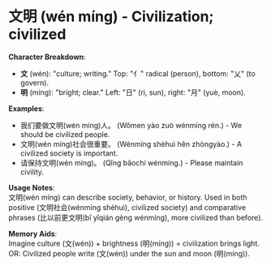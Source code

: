 # **文明 (wén míng) - Civilization; civilized**

**Character Breakdown**:  
- **文** (wén): "culture; writing." Top: "⺅" radical (person), bottom: "乂" (to govern).  
- **明** (míng): "bright; clear." Left: "日" (rì, sun), right: "月" (yuè, moon).

**Examples**:  
- 我们要做文明(wén míng)人。 (Wǒmen yào zuò wénmíng rén.) - We should be civilized people.  
- 文明(wén míng)社会很重要。 (Wénmíng shèhuì hěn zhòngyào.) - A civilized society is important.  
- 请保持文明(wén míng)。 (Qǐng bǎochí wénmíng.) - Please maintain civility.

**Usage Notes**:  
文明(wén míng) can describe society, behavior, or history. Used in both positive (文明社会(wénmíng shèhuì), civilized society) and comparative phrases (比以前更文明(bǐ yǐqián gèng wénmíng), more civilized than before).

**Memory Aids**:  
Imagine culture (文(wén)) + brightness (明(míng)) = civilization brings light.  
OR: Civilized people write (文(wén)) under the sun and moon (明(míng)).